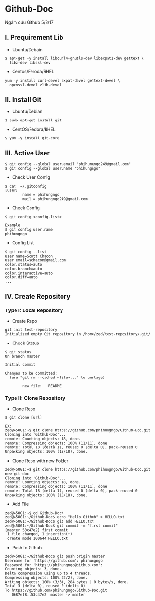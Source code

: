 # Github-Doc
Ngâm cứu Github 5/8/17
## I. Prequirement Lib
- Ubuntu/Debain
```
$ apt-get -y install libcurl4-gnutls-dev libexpat1-dev gettext \
  libz-dev libssl-dev
```
- Centos/Feroda/RHEL
```
yum -y install curl-devel expat-devel gettext-devel \
  openssl-devel zlib-devel
```
## II. Install Git
- Ubuntu/Debian
```
$ sudo apt-get install git
```
- CentOS/Fedora/RHEL
```
$ yum -y install git-core
```
## III. Active User
```
$ git config --global user.email "phihungngo249@gmail.com"
$ git config --global user.name "phihungngo"
```
- Check User Config
```
$ cat  ~/.gitconfig
[user]
        name = phihungngo
        mail = phihungngo249@gmail.com       
```        
- Check Config
```
$ git config <config-list>

Example
$ git config user.name
phihungngo

```
- Config List
```
$ git config --list
user.name=Scott Chacon
user.email=schacon@gmail.com
color.status=auto
color.branch=auto
color.interactive=auto
color.diff=auto
...
```
## IV. Create Repository
### Type I: Local Repository
- Create Repo
```
git init test-repository
Initialized empty Git repository in /home/zed/test-repository/.git/
```

- Check Status
```
$ git status
On branch master

Initial commit

Changes to be committed:
  (use "git rm --cached <file>..." to unstage)

        new file:   README
```
### Type II: Clone Repository
- Clone Repo
```
$ git clone [url] 

EX:
zed@450G1:~$ git clone https://github.com/phihungngo/Github-Doc.git
Cloning into 'Github-Doc'...
remote: Counting objects: 18, done.
remote: Compressing objects: 100% (11/11), done.
remote: Total 18 (delta 1), reused 0 (delta 0), pack-reused 0
Unpacking objects: 100% (18/18), done.

```
- Clone Repo with new Folder
```
zed@450G1:~$ git clone https://github.com/phihungngo/Github-Doc.git new-git-doc
Cloning into 'Github-Doc'...
remote: Counting objects: 18, done.
remote: Compressing objects: 100% (11/11), done.
remote: Total 18 (delta 1), reused 0 (delta 0), pack-reused 0
Unpacking objects: 100% (18/18), done.

```
- Add File
```
zed@450G1:~$ cd Github-Doc/
zed@450G1:~/Github-Doc$ echo "Hello Github" > HELLO.txt
zed@450G1:~/Github-Doc$ git add HELLO.txt
zed@450G1:~/Github-Doc$ git commit -m "first commit"
[master 53c47e2] first commit
 1 file changed, 1 insertion(+)
 create mode 100644 HELLO.txt
```
- Push to Github
```
zed@450G1:~/Github-Doc$ git push origin master
Username for 'https://github.com': phihungngo   
Password for 'https://phihungngo@github.com': 
Counting objects: 3, done.
Delta compression using up to 4 threads.
Compressing objects: 100% (2/2), done.
Writing objects: 100% (3/3), 284 bytes | 0 bytes/s, done.
Total 3 (delta 0), reused 0 (delta 0)
To https://github.com/phihungngo/Github-Doc.git
   0687ef8..53c47e2  master -> master

```

